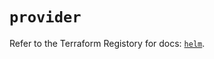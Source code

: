# `provider`

Refer to the Terraform Registory for docs: [`helm`](https://www.terraform.io/docs/providers/helm).
